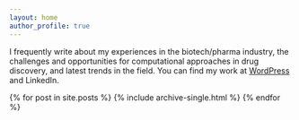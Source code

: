 ```yaml
---
layout: home
author_profile: true
---
```


I frequently write about my experiences in the biotech/pharma industry, the challenges and opportunities for computational approaches in drug discovery, and latest trends in the field. You can find my work at [WordPress](https://computingbiology.blog/blog/) and LinkedIn.


{% for post in site.posts %}
  {% include archive-single.html %}
{% endfor %}